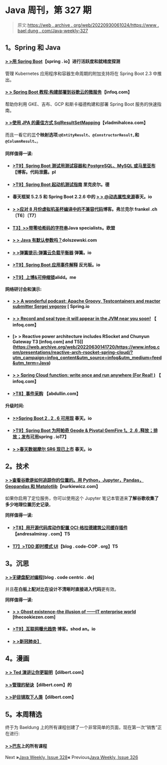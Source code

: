 # Java 周刊，第 327 期

> 原文:[https://web . archive . org/web/20220930061024/https://www . bael dung . com/Java-weekly-327](https://web.archive.org/web/20220930061024/https://www.baeldung.com/java-weekly-327)

## **1。Spring 和 Java**

#### [**> >用 Spring Boot**](https://web.archive.org/web/20220630141720/https://spring.io/blog/2020/03/25/liveness-and-readiness-probes-with-spring-boot)【spring . io】进行活跃度和就绪度探测

管理 Kubernetes 应用程序和容器生命周期的附加支持将在 Spring Boot 2.3 中推出。

#### [**> > Spring Boot 教程:构建部署到谷歌云的微服务**](https://web.archive.org/web/20220630141720/https://www.infoq.com/articles/spring-boot-tutorial/?utm_campaign=infoq_content&utm_source=infoq&utm_medium=feed&utm_term=Java)【infoq.com】

帮助你利用 GKE、吉布、GCP 和斯卡福德构建和部署 Spring Boot 服务的快速指南。

#### [**> >使用 JPA 的最佳方式 SqlResultSetMapping**](https://web.archive.org/web/20220630141720/https://vladmihalcea.com/jpa-sqlresultsetmapping/)【vladmihalcea.com】

而且一看它的**三个映射选项:`@EntityResult`、`@ConstructorResult,`和`@ColumnResult`、**。

#### **同样值得一读:**

*   #### [**>T9】Spring Boot 测试用测试容器和 PostgreSQL、MySQL 或马里亚布**](https://web.archive.org/web/20220630141720/https://blog.codeleak.pl/2020/03/spring-boot-tests-with-testcontainers.html)【博客。代码泄露。pl

*   #### [**>T9】Spring Boot 起动机测试指南**](https://web.archive.org/web/20220630141720/https://rieckpil.de/guide-to-testing-with-spring-boot-starter-test/) 里克皮尔。德

*   #### 春天框架 5.2.5 和 Spring Boot 2.2.6 中的 [**> > @动态属性来源**](https://web.archive.org/web/20220630141720/https://spring.io/blog/2020/03/27/dynamicpropertysource-in-spring-framework-5-2-5-and-spring-boot-2-2-6)春天。io

*   #### [**> >应对 8 月份虚拟机圣杯编译中的不兼容代码**](https://web.archive.org/web/20220630141720/https://blog.frankel.ch/coping-incompatible-code-graalvm-compilation/)博客。弗兰克尔 frankel .ch〔T6〕〔T7〕

*   #### [**T3】>>带零哈希码的字符串**](https://web.archive.org/web/20220630141720/https://www.javaspecialists.eu/archive/Issue277.html)Java specialists。欧盟

*   #### [**> > Java 有默认参数吗？**](https://web.archive.org/web/20220630141720/http://dolszewski.com/java/java-default-parameters/)dolszewski.com

*   #### [**> >弹簧提示:弹簧云负载平衡器**](https://web.archive.org/web/20220630141720/https://spring.io/blog/2020/03/25/spring-tips-spring-cloud-loadbalancer) 弹簧。io

*   #### [**>T9】Spring Boot 应用事件解释**](https://web.archive.org/web/20220630141720/https://reflectoring.io/spring-boot-application-events-explained/) 反光板。io

*   #### [**>T9】上博&可伸缩锁**](https://web.archive.org/web/20220630141720/https://alidg.me/blog/2020/3/7/scalable-fair-lock)alidd。me

**网络研讨会和演示:**

*   #### [**> > A wonderful podcast: Apache Groovy, Testcontainers and reactor submitter Sergei yegorov**](https://web.archive.org/web/20220630141720/https://spring.io/blog/2020/03/27/a-bootiful-podcast-apache-groovy-testcontainers-and-reactor-committer-sergei-egorov) [ Spring.io

*   #### [**> > Record and seal type-it will appear in the JVM near you soon!**](https://web.archive.org/web/20220630141720/https://www.infoq.com/presentations/java-language-records-sealed-types/?utm_campaign=infoq_content&utm_source=infoq&utm_medium=feed&utm_term=Java) 【 infoq.com】

*   #### [**> > Reactive power architecture includes RSocket and Chunyun Gateway** T3 [infoq.com] and T5]](https://web.archive.org/web/20220630141720/https://www.infoq.com/presentations/reactive-arch-rsocket-spring-cloud/?utm_campaign=infoq_content&utm_source=infoq&utm_medium=feed&utm_term=Java)

*   #### [**> > Spring Cloud function: write once and run anywhere (For Real! )**](https://web.archive.org/web/20220630141720/https://www.infoq.com/presentations/spring-cloud-function-framework/?utm_campaign=infoq_content&utm_source=infoq&utm_medium=feed&utm_term=Java) 【 infoq.com】

*   #### [**>T8】事件采购**](https://web.archive.org/web/20220630141720/https://abdullin.com/video/event-sourcing/) 【abdullin.com】

**升级时间:**

*   #### [**>>Spring Boot 2 . 2 . 6 可用**现](https://web.archive.org/web/20220630141720/https://spring.io/blog/2020/03/26/spring-boot-2-2-6-available-now) 春天。io

*   #### [**>T9】Spring Boot 为阿帕奇 Geode & Pivotal GemFire 1。2 .6 .释放；排放；发布可用**](https://web.archive.org/web/20220630141720/https://spring.io/blog/2020/03/27/spring-boot-for-apache-geode-pivotal-gemfire-1-2-6-release-available)spring . ioT7】

*   #### [**> >春天数据摩尔 SR6 现已上市**](https://web.archive.org/web/20220630141720/https://spring.io/blog/2020/03/25/spring-data-moore-sr6-available-now) 春天。io

## **2。技术**

#### [**> >查看谷歌是如何追踪你的位置的。用 Python，Jupyter，Pandas，Geopandas 和 Matplotlib**](https://web.archive.org/web/20220630141720/https://www.nurkiewicz.com/2020/03/see-how-google-is-tracking-your.html)【nurkiewicz.com】

如果你启用了定位服务，你可以使用这个 Jupyter 笔记本管道来**了解谷歌收集了多少地理位置历史记录**。

**同样值得一读:**

*   #### [**>T8】用开源代码库动作配置 OCI·格拉德建筑公司缓存插件**](https://web.archive.org/web/20220630141720/http://andresalmiray.com/configuring-the-oci-gradle-build-cache-plugin-with-github-actions/)【andresalmiray . com】T5

*   #### [**T7】>TDD 即时模式 UI**](https://web.archive.org/web/20220630141720/http://blog.code-cop.org/2020/03/tdd-immediate-mode-ui.html)【blog . code-COP . org】T5

## **3。沉思**

#### [**> >无键盘配对编程**](https://web.archive.org/web/20220630141720/https://blog.codecentric.de/en/2020/03/pair-programming-without-keyboard/)[blog . code centric . de]

并且**在白板上配对比在设计不清晰时直接进入代码**更有效。

**同样值得一读:**

*   #### [**> > Ghost existence-the illusion of ——IT enterprise world**](https://web.archive.org/web/20220630141720/http://thecookiezen.com/blog/2020/03/27/phantoms-exist-at-least-in-the-corporation-it-world/) [thecookiezen.com]

*   #### [**>T9】互联网曝光趋势**](https://web.archive.org/web/20220630141720/https://blog.shodan.io/trends-in-internet-exposure/) 博客。shod an。io

*   #### [**> >新冠肺炎】**](https://web.archive.org/web/20220630141720/https://jacquesmattheij.com/covid-19-retrospective/)

## **4。漫画**

#### [**> > Ted 演讲让你更聪明**](https://web.archive.org/web/20220630141720/https://dilbert.com/strip/2020-03-26)【dilbert.com】

#### [**> >管理**的秘诀](https://web.archive.org/web/20220630141720/https://dilbert.com/strip/2020-03-31)【dilbert.com】的

#### [**> >护目镜取下人类**](https://web.archive.org/web/20220630141720/https://dilbert.com/strip/2020-04-01)【dilbert.com】

## **5。本周精选**

终于为 Baeldung 上的所有课程创建了一个非常简单的页面，现在第一次“销售”正在进行:

#### **[> >巴东](/web/20220630141720/https://www.baeldung.com/all-courses)上的所有课程**

Next **»**[Java Weekly, Issue 328](/web/20220630141720/https://www.baeldung.com/java-weekly-328)**«** Previous[Java Weekly, Issue 326](/web/20220630141720/https://www.baeldung.com/java-weekly-326)